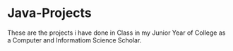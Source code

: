 # Java-Projects

These are the projects i have done in Class in my Junior Year of College as a Computer and Informatiom Science Scholar.

